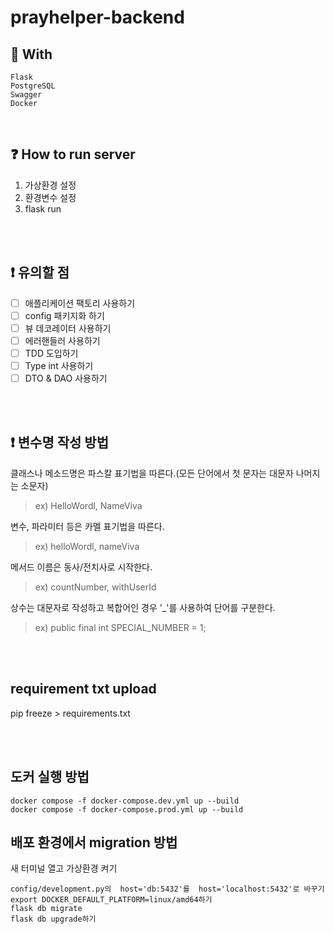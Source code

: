 # prayhelper-backend

## 🌿 With 
```
Flask
PostgreSQL
Swagger
Docker
```
<br />

## ❓ How to run server
1. 가상환경 설정
2. 환경변수 설정
3. flask run

<br /><br />
## ❗️ 유의할 점
- [ ] 애플리케이션 팩토리 사용하기
- [ ] config 패키지화 하기
- [ ] 뷰 데코레이터 사용하기 
- [ ] 에러핸들러 사용하기
- [ ] TDD 도입하기
- [ ] Type int 사용하기
- [ ] DTO & DAO 사용하기

<br /><br />
## ❗️ 변수명 작성 방법
클래스나 메소드명은 파스칼 표기법을 따른다.(모든 단어에서 첫 문자는 대문자 나머지는 소문자)
> ex) HelloWordl, NameViva

변수, 파라미터 등은 카멜 표기법을 따른다.
> ex) helloWordl, nameViva

메서드 이름은 동사/전치사로 시작한다.
> ex) countNumber, withUserId

상수는 대문자로 작성하고 복합어인 경우 '_'를 사용하여 단어를 구분한다.
> ex) public final int SPECIAL_NUMBER = 1;

<br /><br />
## requirement txt upload
pip freeze > requirements.txt

<br /><br />
## 도커 실행 방법
```
docker compose -f docker-compose.dev.yml up --build
docker compose -f docker-compose.prod.yml up --build
```

## 배포 환경에서 migration 방법
새 터미널 열고 가상환경 켜기 
```
config/development.py의  host='db:5432'를  host='localhost:5432'로 바꾸기
export DOCKER_DEFAULT_PLATFORM=linux/amd64하기 
flask db migrate
flask db upgrade하기 
```